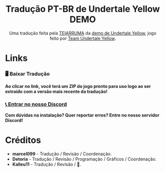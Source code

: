 <div align="center">
  <h1>Tradução PT-BR de Undertale Yellow DEMO</h1>
  Uma tradução feita pela <a href="https://github.com/TEIARRUMA">TEIARRUMA</a> da <a href="https://gamejolt.com/games/UndertaleYellow/136925">demo de Undertale Yellow</a>, jogo feito por <a href="https://gamejolt.com/@TeamUTY">Team Undertale Yellow</a>.
</div>

# Links
### 🖥️ Baixar Tradução
**Ao clicar no link, você terá um ZIP do jogo pronto para uso logo ao ser extraído com a versão mais recente da tradução!**

### [📞 Entrar no nosso Discord](https://discord.gg/7DtZ7E4yYG)
**Com dúvidas na instalação? Quer reportar erros? Entre no nosso servidor Discord!**

# Créditos
- **marcel099** - Tradução / Revisão / Coordenação.
- **Detoria** - Tradução / Revisão / Programação / Gráficos / Coordenação.
- **Kalleu11** - Tradução / Revisão / 🐐.
